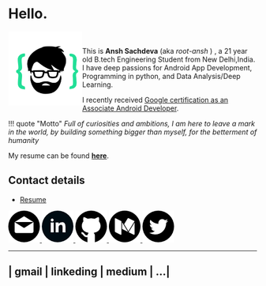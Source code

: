 
# Hello.  
<img 
    style="float:left;"
    src="img/logo/logo.svg" 
    alt="text"
    height="150"
    width="150"
/><br>

This is **Ansh Sachdeva** (aka *root-ansh* ) , a 21 year old B.tech Engineering Student from New Delhi,India.  
I have deep passions for Android App Development, Programming in python, and Data Analysis/Deep Learning.  

I recently received [Google certification as an Associate Android Developer](https://www.credential.net/pju5aztf).

!!! quote "Motto"
    *Full of curiosities and ambitions, I am here to leave a mark in the world, by building something bigger than myself, for the betterment of humanity*

My resume can be found [**here**](https://drive.google.com/file/d/185IHAjhCUS054EFnxvIx8bIak2YJqT0N/view).


## Contact details

- [Resume](https://drive.google.com/file/d/185IHAjhCUS054EFnxvIx8bIak2YJqT0N/view)    


<a href="mailto:anshsachdevaprofessional@gmail.com">
    <img src="/img/email.png" height="64" width="64" alt="gmail">
</a>
<a href="https://www.linkedin.com/in/anshsachdevaprofessional">
    <img src="/img/linkedin.png" height="64" width="64" alt="linkedin">
</a>
<a href="https://github.com/root-ansh">
    <img src="/img/github.png" height="64" width="64" alt="github">
</a>
<a href="https://medium.com/@anshsachdevaprofessional">
    <img src="/img/medium.png" height="64" width="64" alt="medium">
</a>
<a href="https://twitter.com/root_ansh">
    <img src="/img/twitter.png" height="64" width="64" alt="gmail">
</a>




-----------------------------------
| gmail | linkeding | medium | ...|
-----------------------------------


	  

